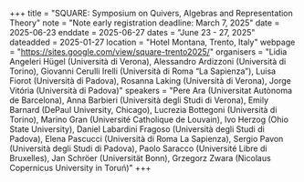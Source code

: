 +++
title = "SQUARE: Symposium on Quivers, Algebras and Representation Theory"
note = "Note early registration deadline: March 7, 2025"
date = 2025-06-23
enddate = 2025-06-27
dates = "June 23 - 27, 2025"
dateadded = 2025-01-27
location = "Hotel Montana, Trento, Italy"
webpage = "https://sites.google.com/view/square-trento2025/"
organisers = "Lidia Angeleri Hügel (Università di Verona), Alessandro Ardizzoni (Università di Torino), Giovanni Cerulli Irelli (Università di Roma “La Sapienza”), Luisa Fiorot (Università di Padova), Rosanna Laking (Università di Verona), Jorge Vitória (Università di Padova)"
speakers = "Pere Ara (Universitat Autònoma de Barcelona), Anna Barbieri (Università degli Studi di Verona), Emily Barnard (DePaul University, Chicago), Lucrezia Bottegoni (Università di Torino), Marino Gran (Université Catholique de Louvain), Ivo Herzog (Ohio State University), Daniel Labardini Fragoso (Università degli Studi di Padova), Elena Pascucci (Università di Roma La Sapienza), Sergio Pavon (Università degli Studi di Padova), Paolo Saracco (Université Libre di Bruxelles), Jan Schröer (Universität Bonn), Grzegorz Zwara (Nicolaus Copernicus University in Toruń)"
+++
